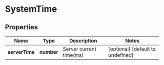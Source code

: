 # SystemTime

## Properties

Name | Type | Description | Notes
------------ | ------------- | ------------- | -------------
**serverTime** | **number** | Server current time(ms) | [optional] [default to undefined]

